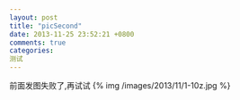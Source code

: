 ```yaml
---
layout: post
title: "picSecond"
date: 2013-11-25 23:52:21 +0800
comments: true
categories: 
测试
---
```

前面发图失败了,再试试
{% img /images/2013/11/1-10z.jpg %}
